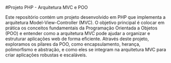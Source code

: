 
#Projeto PHP - Arquitetura MVC e POO

Este repositório contém um projeto desenvolvido em PHP que implementa a arquitetura Model-View-Controller (MVC). O objetivo principal é colocar em prática os conceitos fundamentais da Programação Orientada a Objetos (POO) e entender como a arquitetura MVC pode ajudar a organizar e estruturar aplicações web de forma eficiente. Através deste projeto, exploramos os pilares da POO, como encapsulamento, herança, polimorfismo e abstração, e como eles se integram na arquitetura MVC para criar aplicações robustas e escaláveis.
